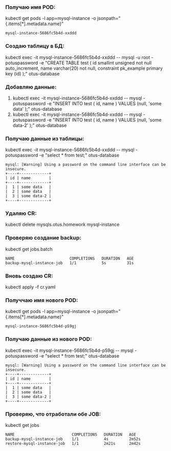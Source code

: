 ### Получаю имя POD:
kubectl get pods -l app=mysql-instance -o jsonpath="{.items[*].metadata.name}"
```
mysql-instance-5686fc5b4d-xxddd
```
### Создаю таблицу в БД:
kubectl exec -it mysql-instance-5686fc5b4d-xxddd -- mysql -u root -potuspassword -e "CREATE TABLE test ( id smallint unsigned not null auto_increment, name varchar(20) not null, constraint pk_example primary key (id) );" otus-database

### Добавляю данные:
1. kubectl exec -it mysql-instance-5686fc5b4d-xxddd -- mysql -potuspassword -e "INSERT INTO test ( id, name ) VALUES (null, 'some data' );" otus-database
2. kubectl exec -it mysql-instance-5686fc5b4d-xxddd -- mysql -potuspassword -e "INSERT INTO test ( id, name ) VALUES (null, 'some data-2' );" otus-database

### Получаю данные из таблицы:
kubectl exec -it mysql-instance-5686fc5b4d-xxddd -- mysql -potuspassword -e "select * from test;" otus-database
```
mysql: [Warning] Using a password on the command line interface can be insecure.
+----+-------------+
| id | name        |
+----+-------------+
|  1 | some data   |
|  2 | some data   |
|  3 | some data-2 |
+----+-------------+
```

### Удаляю CR:
kubectl delete mysqls.otus.homework mysql-instance

### Проверяю создание backup:
kubectl get jobs.batch
```
NAME                        COMPLETIONS   DURATION   AGE
backup-mysql-instance-job   1/1           5s         31s
```

### Вновь создаю CR:
kubectl apply -f cr.yaml


### Получчаю имя нового POD:
kubectl get pods -l app=mysql-instance -o jsonpath="{.items[*].metadata.name}"
```
mysql-instance-5686fc5b4d-p59gj
```

### Получаю данные из нового POD:
kubectl exec -it mysql-instance-5686fc5b4d-p59gj -- mysql -potuspassword -e "select * from test;" otus-database
```
mysql: [Warning] Using a password on the command line interface can be insecure.
+----+-------------+
| id | name        |
+----+-------------+
|  1 | some data   |
|  2 | some data   |
|  3 | some data-2 |
+----+-------------+
```

### Проверяю, что отработали обе JOB:
kubectl get jobs
```
NAME                         COMPLETIONS   DURATION   AGE
backup-mysql-instance-job    1/1           4s         2m52s
restore-mysql-instance-job   1/1           2m21s      2m42s
```
